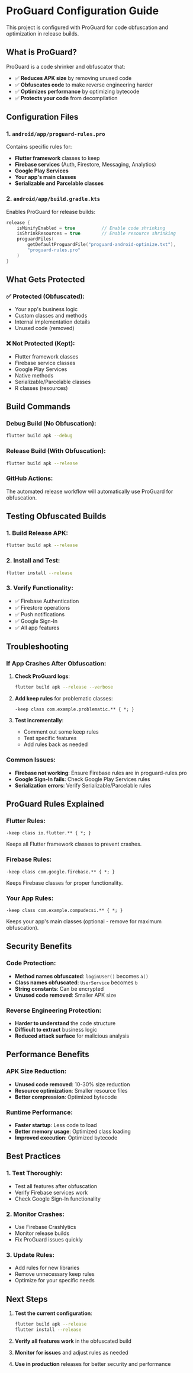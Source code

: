 # ProGuard Configuration Guide

This project is configured with ProGuard for code obfuscation and optimization in release builds.

## What is ProGuard?

ProGuard is a code shrinker and obfuscator that:
- ✅ **Reduces APK size** by removing unused code
- ✅ **Obfuscates code** to make reverse engineering harder
- ✅ **Optimizes performance** by optimizing bytecode
- ✅ **Protects your code** from decompilation

## Configuration Files

### 1. `android/app/proguard-rules.pro`
Contains specific rules for:
- **Flutter framework** classes to keep
- **Firebase services** (Auth, Firestore, Messaging, Analytics)
- **Google Play Services**
- **Your app's main classes**
- **Serializable and Parcelable classes**

### 2. `android/app/build.gradle.kts`
Enables ProGuard for release builds:
```kotlin
release {
    isMinifyEnabled = true          // Enable code shrinking
    isShrinkResources = true        // Enable resource shrinking
    proguardFiles(
        getDefaultProguardFile("proguard-android-optimize.txt"),
        "proguard-rules.pro"
    )
}
```

## What Gets Protected

### ✅ Protected (Obfuscated):
- Your app's business logic
- Custom classes and methods
- Internal implementation details
- Unused code (removed)

### ❌ Not Protected (Kept):
- Flutter framework classes
- Firebase service classes
- Google Play Services
- Native methods
- Serializable/Parcelable classes
- R classes (resources)

## Build Commands

### Debug Build (No Obfuscation):
```bash
flutter build apk --debug
```

### Release Build (With Obfuscation):
```bash
flutter build apk --release
```

### GitHub Actions:
The automated release workflow will automatically use ProGuard for obfuscation.

## Testing Obfuscated Builds

### 1. Build Release APK:
```bash
flutter build apk --release
```

### 2. Install and Test:
```bash
flutter install --release
```

### 3. Verify Functionality:
- ✅ Firebase Authentication
- ✅ Firestore operations
- ✅ Push notifications
- ✅ Google Sign-In
- ✅ All app features

## Troubleshooting

### If App Crashes After Obfuscation:

1. **Check ProGuard logs**:
   ```bash
   flutter build apk --release --verbose
   ```

2. **Add keep rules** for problematic classes:
   ```proguard
   -keep class com.example.problematic.** { *; }
   ```

3. **Test incrementally**:
   - Comment out some keep rules
   - Test specific features
   - Add rules back as needed

### Common Issues:

- **Firebase not working**: Ensure Firebase rules are in proguard-rules.pro
- **Google Sign-In fails**: Check Google Play Services rules
- **Serialization errors**: Verify Serializable/Parcelable rules

## ProGuard Rules Explained

### Flutter Rules:
```proguard
-keep class io.flutter.** { *; }
```
Keeps all Flutter framework classes to prevent crashes.

### Firebase Rules:
```proguard
-keep class com.google.firebase.** { *; }
```
Keeps Firebase classes for proper functionality.

### Your App Rules:
```proguard
-keep class com.example.compudecsi.** { *; }
```
Keeps your app's main classes (optional - remove for maximum obfuscation).

## Security Benefits

### Code Protection:
- **Method names obfuscated**: `loginUser()` becomes `a()`
- **Class names obfuscated**: `UserService` becomes `b`
- **String constants**: Can be encrypted
- **Unused code removed**: Smaller APK size

### Reverse Engineering Protection:
- **Harder to understand** the code structure
- **Difficult to extract** business logic
- **Reduced attack surface** for malicious analysis

## Performance Benefits

### APK Size Reduction:
- **Unused code removed**: 10-30% size reduction
- **Resource optimization**: Smaller resource files
- **Better compression**: Optimized bytecode

### Runtime Performance:
- **Faster startup**: Less code to load
- **Better memory usage**: Optimized class loading
- **Improved execution**: Optimized bytecode

## Best Practices

### 1. Test Thoroughly:
- Test all features after obfuscation
- Verify Firebase services work
- Check Google Sign-In functionality

### 2. Monitor Crashes:
- Use Firebase Crashlytics
- Monitor release builds
- Fix ProGuard issues quickly

### 3. Update Rules:
- Add rules for new libraries
- Remove unnecessary keep rules
- Optimize for your specific needs

## Next Steps

1. **Test the current configuration**:
   ```bash
   flutter build apk --release
   flutter install --release
   ```

2. **Verify all features work** in the obfuscated build

3. **Monitor for issues** and adjust rules as needed

4. **Use in production** releases for better security and performance
